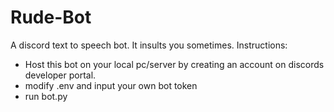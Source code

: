 # Rude-Bot
A discord text to speech bot.
It insults you sometimes.
Instructions:
- Host this bot on your local pc/server by creating an account on discords developer portal.
- modify .env and input your own bot token
- run bot.py
